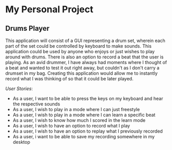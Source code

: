 # My Personal Project

## Drums Player

This application will consist of a GUI representing a drum set, wherein each 
part of the set could be controlled by keyboard to make sounds. This 
application could be used by anyone who enjoys or just wishes to play around
with drums. There is also an option to record a beat that the user is playing.
As an avid drummer, I have always had moments where I thought of a beat and
wanted to test it out right away, but couldn't as I don't carry a drumset in my
bag. Creating this application would allow me to
instantly record what I was thinking of so that it could be later played.

*User Stories*:
- As a user, I want to be able to press the keys on my keyboard and hear the respective sounds
- As a user, I wish to play in a mode where I can just freestyle
- As a user, I wish to play in a mode where I can learn a specific beat
- As a user, I wish to know how much I scored in the learn mode
- As a user, I wish to have an option to record what I play
- As a user, I wish to have an option to replay what I previously recorded
- As a user, i want to be able to save my recording somewhere in my desktop

